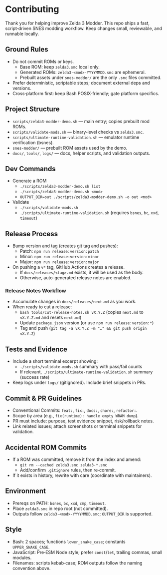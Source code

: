 # Contributing

Thank you for helping improve Zelda 3 Modder. This repo ships a fast, script‑driven SNES modding workflow. Keep changes small, reviewable, and runnable locally.

## Ground Rules
- Do not commit ROMs or keys.
  - Base ROM: keep `zelda3.smc` local only.
  - Generated ROMs: `zelda3-<mod>-YYYYMMDD.smc` are ephemeral.
  - Prebuilt assets under `snes-modder/` are the only `.smc` files committed.
- Prefer deterministic, scriptable steps; document external deps and versions.
- Cross‑platform first: keep Bash POSIX‑friendly; gate platform specifics.

## Project Structure
- `scripts/zelda3-modder-demo.sh` — main entry; copies prebuilt mod ROMs.
- `scripts/validate-mods.sh` — binary‑level checks vs `zelda3.smc`.
- `scripts/ultimate-runtime-validation.sh` — emulator runtime verification (bsnes).
- `snes-modder/` — prebuilt ROM assets used by the demo.
- `docs/`, `tools/`, `logs/` — docs, helper scripts, and validation outputs.

## Dev Commands
- Generate a ROM
  - `./scripts/zelda3-modder-demo.sh list`
  - `./scripts/zelda3-modder-demo.sh <mod>`
  - `OUTPUT_DIR=out ./scripts/zelda3-modder-demo.sh -o out <mod>`
- Validate
  - `./scripts/validate-mods.sh`
  - `./scripts/ultimate-runtime-validation.sh` (requires `bsnes`, `bc`, `xxd`, `timeout`)

## Release Process
- Bump version and tag (creates git tag and pushes):
  - Patch: `npm run release:version:patch`
  - Minor: `npm run release:version:minor`
  - Major: `npm run release:version:major`
- On pushing a `v*` tag, GitHub Actions creates a release.
  - If `docs/releases/<tag>.md` exists, it will be used as the body.
  - Otherwise, auto-generated release notes are enabled.

### Release Notes Workflow
- Accumulate changes in `docs/releases/next.md` as you work.
- When ready to cut a release:
  - `bash tools/cut-release-notes.sh vX.Y.Z` (copies `next.md` to `vX.Y.Z.md` and resets `next.md`)
  - Update `package.json` version (or use `npm run release:version:*`)
  - Tag and push (`git tag -a vX.Y.Z -m "…" && git push origin vX.Y.Z`)

## Tests and Evidence
- Include a short terminal excerpt showing:
  - `./scripts/validate-mods.sh` summary with pass/fail counts
  - If relevant, `./scripts/ultimate-runtime-validation.sh` summary (success rate)
- Keep logs under `logs/` (gitignored). Include brief snippets in PRs.

## Commit & PR Guidelines
- Conventional Commits: `feat:`, `fix:`, `docs:`, `chore:`, `refactor:`.
- Scope by area (e.g., `fix(runtime): handle empty WRAM dump`).
- PR must include: purpose, test evidence snippet, risk/rollback notes.
- Link related issues; attach screenshots or terminal snippets for validation.

## Accidental ROM Commits
- If a ROM was committed, remove it from the index and amend:
  - `git rm --cached zelda3.smc zelda3-*.smc`
  - Add/confirm `.gitignore` rules, then re‑commit.
- If it exists in history, rewrite with care (coordinate with maintainers).

## Environment
- Prereqs on PATH: `bsnes`, `bc`, `xxd`, `cmp`, `timeout`.
- Place `zelda3.smc` in repo root (not committed).
- Outputs follow `zelda3-<mod>-YYYYMMDD.smc`; `OUTPUT_DIR` is supported.

## Style
- Bash: 2 spaces; functions `lower_snake_case`; constants `UPPER_SNAKE_CASE`.
- JavaScript: Pre‑ESM Node style; prefer `const`/`let`, trailing commas, small modules.
- Filenames: scripts kebab‑case; ROM outputs follow the naming convention above.
